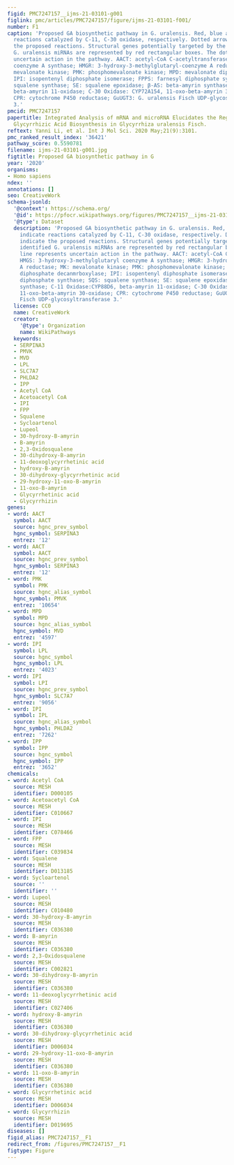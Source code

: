 ```yaml
---
figid: PMC7247157__ijms-21-03101-g001
figlink: pmc/articles/PMC7247157/figure/ijms-21-03101-f001/
number: F1
caption: 'Proposed GA biosynthetic pathway in G. uralensis. Red, blue arrows indicate
  reactions catalyzed by C-11, C-30 oxidase, respectively. Dotted arrows indicate
  the proposed reactions. Structural genes potentially targeted by the identified
  G. uralensis miRNAs are represented by red rectangular boxes. The dotted line represents
  uncertain action in the pathway. AACT: acetyl-CoA C-acetyltransferase; HMGS: 3-hydroxy-3-methylglutaryl
  coenzyme A synthase; HMGR: 3-hydroxy-3-methylglutaryl-coenzyme A reductase; MK:
  mevalonate kinase; PMK: phosphomevalonate kinase; MPD: mevalonate diphosphate decanmrboxylase;
  IPI: isopentenyl diphosphate isomerase; FPPS: farnesyl diphosphate synthase; SQS:
  squalene synthase; SE: squalene epoxidase; β-AS: beta-amyrin synthase; C-11 Oxidase:CYP88D6,
  beta-amyrin 11-oxidase; C-30 Oxidase: CYP72A154, 11-oxo-beta-amyrin 30-oxidase;
  CPR: cytochrome P450 reductase; GuUGT3: G. uralensis Fisch UDP-glycosyltransferase
  3.'
pmcid: PMC7247157
papertitle: Integrated Analysis of mRNA and microRNA Elucidates the Regulation of
  Glycyrrhizic Acid Biosynthesis in Glycyrrhiza uralensis Fisch.
reftext: Yanni Li, et al. Int J Mol Sci. 2020 May;21(9):3101.
pmc_ranked_result_index: '36421'
pathway_score: 0.5590781
filename: ijms-21-03101-g001.jpg
figtitle: Proposed GA biosynthetic pathway in G
year: '2020'
organisms:
- Homo sapiens
ndex: ''
annotations: []
seo: CreativeWork
schema-jsonld:
  '@context': https://schema.org/
  '@id': https://pfocr.wikipathways.org/figures/PMC7247157__ijms-21-03101-g001.html
  '@type': Dataset
  description: 'Proposed GA biosynthetic pathway in G. uralensis. Red, blue arrows
    indicate reactions catalyzed by C-11, C-30 oxidase, respectively. Dotted arrows
    indicate the proposed reactions. Structural genes potentially targeted by the
    identified G. uralensis miRNAs are represented by red rectangular boxes. The dotted
    line represents uncertain action in the pathway. AACT: acetyl-CoA C-acetyltransferase;
    HMGS: 3-hydroxy-3-methylglutaryl coenzyme A synthase; HMGR: 3-hydroxy-3-methylglutaryl-coenzyme
    A reductase; MK: mevalonate kinase; PMK: phosphomevalonate kinase; MPD: mevalonate
    diphosphate decanmrboxylase; IPI: isopentenyl diphosphate isomerase; FPPS: farnesyl
    diphosphate synthase; SQS: squalene synthase; SE: squalene epoxidase; β-AS: beta-amyrin
    synthase; C-11 Oxidase:CYP88D6, beta-amyrin 11-oxidase; C-30 Oxidase: CYP72A154,
    11-oxo-beta-amyrin 30-oxidase; CPR: cytochrome P450 reductase; GuUGT3: G. uralensis
    Fisch UDP-glycosyltransferase 3.'
  license: CC0
  name: CreativeWork
  creator:
    '@type': Organization
    name: WikiPathways
  keywords:
  - SERPINA3
  - PMVK
  - MVD
  - LPL
  - SLC7A7
  - PHLDA2
  - IPP
  - Acetyl CoA
  - Acetoacetyl CoA
  - IPI
  - FPP
  - Squalene
  - Sycloartenol
  - Lupeol
  - 30-hydroxy-B-amyrin
  - B-amyrin
  - 2,3-Oxidosqualene
  - 30-dihydroxy-B-amyrin
  - 11-deoxoglycyrrhetinic acid
  - hydroxy-B-amyrin
  - 30-dihydroxy-glycyrrhetinic acid
  - 29-hydroxy-11-oxo-B-amyrin
  - 11-oxo-B-amyrin
  - Glycyrrhetinic acid
  - Glycyrrhizin
genes:
- word: ААСТ
  symbol: AACT
  source: hgnc_prev_symbol
  hgnc_symbol: SERPINA3
  entrez: '12'
- word: AACT
  symbol: AACT
  source: hgnc_prev_symbol
  hgnc_symbol: SERPINA3
  entrez: '12'
- word: РМК
  symbol: PMK
  source: hgnc_alias_symbol
  hgnc_symbol: PMVK
  entrez: '10654'
- word: MPD
  symbol: MPD
  source: hgnc_alias_symbol
  hgnc_symbol: MVD
  entrez: '4597'
- word: IPI
  symbol: LPL
  source: hgnc_symbol
  hgnc_symbol: LPL
  entrez: '4023'
- word: IPI
  symbol: LPI
  source: hgnc_prev_symbol
  hgnc_symbol: SLC7A7
  entrez: '9056'
- word: IPI
  symbol: IPL
  source: hgnc_alias_symbol
  hgnc_symbol: PHLDA2
  entrez: '7262'
- word: IPP
  symbol: IPP
  source: hgnc_symbol
  hgnc_symbol: IPP
  entrez: '3652'
chemicals:
- word: Acetyl CoA
  source: MESH
  identifier: D000105
- word: Acetoacetyl CoA
  source: MESH
  identifier: C010667
- word: IPI
  source: MESH
  identifier: C078466
- word: FPP
  source: MESH
  identifier: C039834
- word: Squalene
  source: MESH
  identifier: D013185
- word: Sycloartenol
  source: ''
  identifier: ''
- word: Lupeol
  source: MESH
  identifier: C010480
- word: 30-hydroxy-B-amyrin
  source: MESH
  identifier: C036380
- word: B-amyrin
  source: MESH
  identifier: C036380
- word: 2,3-Oxidosqualene
  source: MESH
  identifier: C002821
- word: 30-dihydroxy-B-amyrin
  source: MESH
  identifier: C036380
- word: 11-deoxoglycyrrhetinic acid
  source: MESH
  identifier: C027406
- word: hydroxy-B-amyrin
  source: MESH
  identifier: C036380
- word: 30-dihydroxy-glycyrrhetinic acid
  source: MESH
  identifier: D006034
- word: 29-hydroxy-11-oxo-B-amyrin
  source: MESH
  identifier: C036380
- word: 11-oxo-B-amyrin
  source: MESH
  identifier: C036380
- word: Glycyrrhetinic acid
  source: MESH
  identifier: D006034
- word: Glycyrrhizin
  source: MESH
  identifier: D019695
diseases: []
figid_alias: PMC7247157__F1
redirect_from: /figures/PMC7247157__F1
figtype: Figure
---
```

